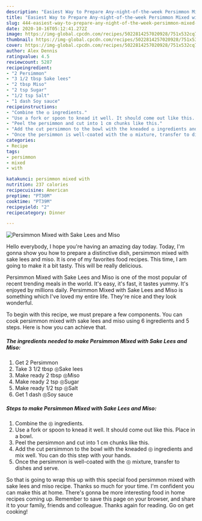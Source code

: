 ```yaml
---
description: "Easiest Way to Prepare Any-night-of-the-week Persimmon Mixed with Sake Lees and Miso"
title: "Easiest Way to Prepare Any-night-of-the-week Persimmon Mixed with Sake Lees and Miso"
slug: 444-easiest-way-to-prepare-any-night-of-the-week-persimmon-mixed-with-sake-lees-and-miso
date: 2020-10-16T05:12:41.272Z
image: https://img-global.cpcdn.com/recipes/5022814257020928/751x532cq70/persimmon-mixed-with-sake-lees-and-miso-recipe-main-photo.jpg
thumbnail: https://img-global.cpcdn.com/recipes/5022814257020928/751x532cq70/persimmon-mixed-with-sake-lees-and-miso-recipe-main-photo.jpg
cover: https://img-global.cpcdn.com/recipes/5022814257020928/751x532cq70/persimmon-mixed-with-sake-lees-and-miso-recipe-main-photo.jpg
author: Alex Dennis
ratingvalue: 4.5
reviewcount: 5287
recipeingredient:
- "2 Persimmon"
- "3 1/2 tbsp Sake lees"
- "2 tbsp Miso"
- "2 tsp Sugar"
- "1/2 tsp Salt"
- "1 dash Soy sauce"
recipeinstructions:
- "Combine the ◎ ingredients."
- "Use a fork or spoon to knead it well. It should come out like this. Place in a bowl."
- "Peel the persimmon and cut into 1 cm chunks like this."
- "Add the cut persimmon to the bowl with the kneaded ◎ ingredients and mix well. You can do this step with your hands."
- "Once the persimmon is well-coated with the ◎ mixture, transfer to dishes and serve."
categories:
- Recipe
tags:
- persimmon
- mixed
- with

katakunci: persimmon mixed with 
nutrition: 237 calories
recipecuisine: American
preptime: "PT30M"
cooktime: "PT39M"
recipeyield: "2"
recipecategory: Dinner

---
```



![Persimmon Mixed with Sake Lees and Miso](https://img-global.cpcdn.com/recipes/5022814257020928/751x532cq70/persimmon-mixed-with-sake-lees-and-miso-recipe-main-photo.jpg)

Hello everybody, I hope you're having an amazing day today. Today, I'm gonna show you how to prepare a distinctive dish, persimmon mixed with sake lees and miso. It is one of my favorites food recipes. This time, I am going to make it a bit tasty. This will be really delicious.



Persimmon Mixed with Sake Lees and Miso is one of the most popular of recent trending meals in the world. It's easy, it's fast, it tastes yummy. It's enjoyed by millions daily. Persimmon Mixed with Sake Lees and Miso is something which I've loved my entire life. They're nice and they look wonderful.


To begin with this recipe, we must prepare a few components. You can cook persimmon mixed with sake lees and miso using 6 ingredients and 5 steps. Here is how you can achieve that.

<!--inarticleads1-->

##### The ingredients needed to make Persimmon Mixed with Sake Lees and Miso:

1. Get 2 Persimmon
1. Take 3 1/2 tbsp ◎Sake lees
1. Make ready 2 tbsp ◎Miso
1. Make ready 2 tsp ◎Sugar
1. Make ready 1/2 tsp ◎Salt
1. Get 1 dash ◎Soy sauce




<!--inarticleads2-->

##### Steps to make Persimmon Mixed with Sake Lees and Miso:

1. Combine the ◎ ingredients.
1. Use a fork or spoon to knead it well. It should come out like this. Place in a bowl.
1. Peel the persimmon and cut into 1 cm chunks like this.
1. Add the cut persimmon to the bowl with the kneaded ◎ ingredients and mix well. You can do this step with your hands.
1. Once the persimmon is well-coated with the ◎ mixture, transfer to dishes and serve.




So that is going to wrap this up with this special food persimmon mixed with sake lees and miso recipe. Thanks so much for your time. I'm confident you can make this at home. There's gonna be more interesting food in home recipes coming up. Remember to save this page on your browser, and share it to your family, friends and colleague. Thanks again for reading. Go on get cooking!
